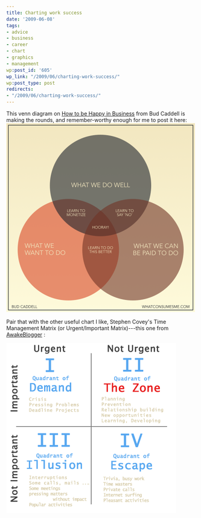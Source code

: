 ```yaml
---
title: Charting work success
date: '2009-06-08'
tags:
- advice
- business
- career
- chart
- graphics
- management
wp:post_id: '605'
wp_link: "/2009/06/charting-work-success/"
wp:post_type: post
redirects:
- "/2009/06/charting-work-success/"
---
```


This venn diagram on [How to be Happy in Business](http://whatconsumesme.com/2009/what-im-writing/how-to-be-happy-in-business-venn-diagram/) from Bud Caddell is making the rounds, and remember-worthy enough for me to post it here: ![how-to-be-happy-in-business-venn](2009-06-08-Charting-work-success/how-to-be-happy-in-business-venn-500x500.png "how-to-be-happy-in-business-venn")

Pair that with the other useful chart I like, Stephen Covey's Time Management Matrix (or Urgent/Important Matrix)---this one from [AwakeBlogger](http://www.awakeblogger.com/2008/07/the-7-habits-of-highly-effective-people-1-private-victory/) :

![covey-time-management-matrix](2009-06-08-Charting-work-success/covey-time-management-matrix.png "covey-time-management-matrix")
